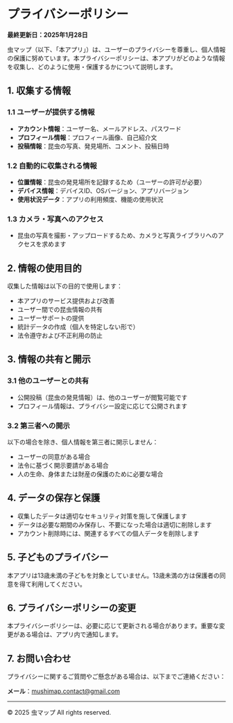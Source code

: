 # プライバシーポリシー

**最終更新日：2025年1月28日**

虫マップ（以下、「本アプリ」）は、ユーザーのプライバシーを尊重し、個人情報の保護に努めています。本プライバシーポリシーは、本アプリがどのような情報を収集し、どのように使用・保護するかについて説明します。

## 1. 収集する情報

### 1.1 ユーザーが提供する情報
- **アカウント情報**：ユーザー名、メールアドレス、パスワード
- **プロフィール情報**：プロフィール画像、自己紹介文
- **投稿情報**：昆虫の写真、発見場所、コメント、投稿日時

### 1.2 自動的に収集される情報
- **位置情報**：昆虫の発見場所を記録するため（ユーザーの許可が必要）
- **デバイス情報**：デバイスID、OSバージョン、アプリバージョン
- **使用状況データ**：アプリの利用頻度、機能の使用状況

### 1.3 カメラ・写真へのアクセス
- 昆虫の写真を撮影・アップロードするため、カメラと写真ライブラリへのアクセスを求めます

## 2. 情報の使用目的

収集した情報は以下の目的で使用します：

- 本アプリのサービス提供および改善
- ユーザー間での昆虫情報の共有
- ユーザーサポートの提供
- 統計データの作成（個人を特定しない形で）
- 法令遵守および不正利用の防止

## 3. 情報の共有と開示

### 3.1 他のユーザーとの共有
- 公開投稿（昆虫の発見情報）は、他のユーザーが閲覧可能です
- プロフィール情報は、プライバシー設定に応じて公開されます

### 3.2 第三者への開示
以下の場合を除き、個人情報を第三者に開示しません：
- ユーザーの同意がある場合
- 法令に基づく開示要請がある場合
- 人の生命、身体または財産の保護のために必要な場合

## 4. データの保存と保護

- 収集したデータは適切なセキュリティ対策を施して保護します
- データは必要な期間のみ保存し、不要になった場合は適切に削除します
- アカウント削除時には、関連するすべての個人データを削除します

## 5. 子どものプライバシー

本アプリは13歳未満の子どもを対象としていません。13歳未満の方は保護者の同意を得て利用してください。

## 6. プライバシーポリシーの変更

本プライバシーポリシーは、必要に応じて更新される場合があります。重要な変更がある場合は、アプリ内で通知します。

## 7. お問い合わせ

プライバシーに関するご質問やご懸念がある場合は、以下までご連絡ください：

**メール**：mushimap.contact@gmail.com

---

© 2025 虫マップ All rights reserved.
